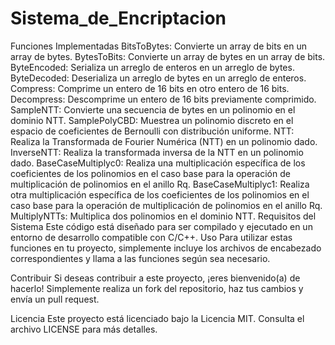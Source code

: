 # Sistema_de_Encriptacion
Funciones Implementadas
BitsToBytes: Convierte un array de bits en un array de bytes.
BytesToBits: Convierte un array de bytes en un array de bits.
ByteEncoded: Serializa un arreglo de enteros en un arreglo de bytes.
ByteDecoded: Deserializa un arreglo de bytes en un arreglo de enteros.
Compress: Comprime un entero de 16 bits en otro entero de 16 bits.
Decompress: Descomprime un entero de 16 bits previamente comprimido.
SampleNTT: Convierte una secuencia de bytes en un polinomio en el dominio NTT.
SamplePolyCBD: Muestrea un polinomio discreto en el espacio de coeficientes de Bernoulli con distribución uniforme.
NTT: Realiza la Transformada de Fourier Numérica (NTT) en un polinomio dado.
InverseNTT: Realiza la transformada inversa de la NTT en un polinomio dado.
BaseCaseMultiplyc0: Realiza una multiplicación específica de los coeficientes de los polinomios en el caso base para la operación de multiplicación de polinomios en el anillo Rq.
BaseCaseMultiplyc1: Realiza otra multiplicación específica de los coeficientes de los polinomios en el caso base para la operación de multiplicación de polinomios en el anillo Rq.
MultiplyNTTs: Multiplica dos polinomios en el dominio NTT.
Requisitos del Sistema
Este código está diseñado para ser compilado y ejecutado en un entorno de desarrollo compatible con C/C++.
Uso
Para utilizar estas funciones en tu proyecto, simplemente incluye los archivos de encabezado correspondientes y llama a las funciones según sea necesario.

Contribuir
Si deseas contribuir a este proyecto, ¡eres bienvenido(a) de hacerlo! Simplemente realiza un fork del repositorio, haz tus cambios y envía un pull request.

Licencia
Este proyecto está licenciado bajo la Licencia MIT. Consulta el archivo LICENSE para más detalles.
